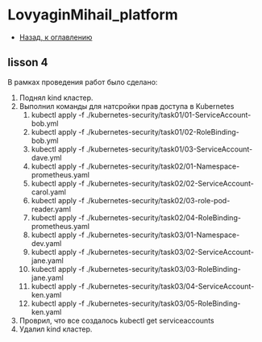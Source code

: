 # LovyaginMihail_platform

- [Назад, к оглавлению](../README.md)

## lisson 4
В рамках проведения работ было сделано: 
1. Поднял kind кластер. 
2. Выполнил команды для натсройки прав доступа в Kubernetes
    1. kubectl apply -f ./kubernetes-security/task01/01-ServiceAccount-bob.yml
    2. kubectl apply -f ./kubernetes-security/task01/02-RoleBinding-bob.yml
    3. kubectl apply -f ./kubernetes-security/task01/03-ServiceAccount-dave.yml
    4. kubectl apply -f ./kubernetes-security/task02/01-Namespace-prometheus.yaml
    5. kubectl apply -f ./kubernetes-security/task02/02-ServiceAccount-carol.yaml
    6. kubectl apply -f ./kubernetes-security/task02/03-role-pod-reader.yaml
    7. kubectl apply -f ./kubernetes-security/task02/04-RoleBinding-prometheus.yaml
    8. kubectl apply -f ./kubernetes-security/task03/01-Namespace-dev.yaml
    9. kubectl apply -f ./kubernetes-security/task03/02-ServiceAccount-jane.yaml
    10. kubectl apply -f ./kubernetes-security/task03/03-RoleBinding-jane.yaml
    11. kubectl apply -f ./kubernetes-security/task03/04-ServiceAccount-ken.yaml
    12. kubectl apply -f ./kubernetes-security/task03/05-RoleBinding-ken.yaml
3. Проврил, что все создалось kubectl get serviceaccounts
4. Удалил kind кластер. 




